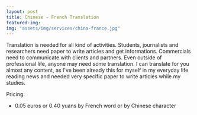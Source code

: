 ```yaml
---
layout: post
title: Chinese - French Translation
featured-img:
img: "assets/img/services/china-france.jpg"
---
```


Translation is needed for all kind of activities. Students, journalists and researchers need paper to write articles and get informations. Commercials need to communicate with clients and partners. Even outside of professional life, anyone may need some translation. I can translate for you almost any content, as I've been already this for myself in my everyday life reading news and needed very specific paper to write articles while my studies.

Pricing:
<ul>
	<li>0.05 euros or 0.40 yuans by French word or by Chinese character</li>
</ul>
